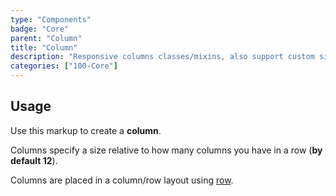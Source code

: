 ```yaml
---
type: "Components"
badge: "Core"
parent: "Column"
title: "Column"
description: "Responsive columns classes/mixins, also support custom size."
categories: ["100-Core"]
---
```


## Usage

Use this markup to create a **column**.

<script type="text/plain" class="language-markup">
  <div class="col-12 col-6--sm col-4--md">
    <!-- content -->
  </div>
</script>

Columns specify a size relative to how many columns you have in a row (**by default 12**).

Columns are placed in a column/row layout using [row](/components/row).
